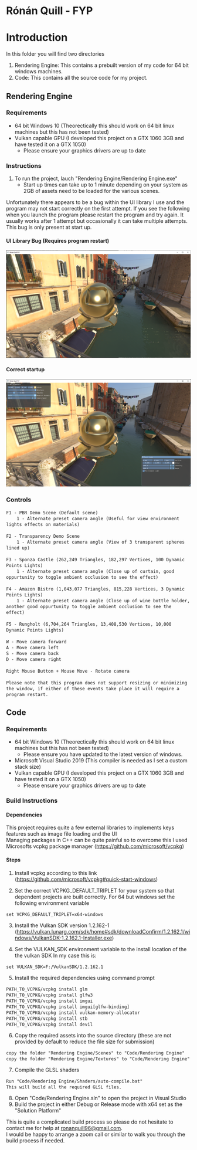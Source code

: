 # Rónán Quill - FYP

# Introduction

In this folder you will find two directories

1) Rendering Engine: This contains a prebuilt version of my code for 64 bit windows machines.  
2) Code: This contains all the source code for my project.

## Rendering Engine

### Requirements

- 64 bit Windows 10 (Theorectically this should work on 64 bit linux machines but this has not been tested)
- Vulkan capable GPU (I developed this project on a GTX 1060 3GB and have tested it on a GTX 1050)
  - Please ensure your graphics drivers are up to date

### Instructions

1) To run the project, lauch "Rendering Engine/Rendering Engine.exe"
    - Start up times can take up to 1 minute depending on your system as 2GB of assets need to be loaded for the various scenes.

Unfortunately there appears to be a bug within the UI library I use and the program may not start correctly on the first attempt.
If you see the following when you launch the program please restart the program and try again. It usually works after 1 attempt but occasionally it can take multiple attempts. This bug is only present at start up.

#### UI Library Bug (Requires program restart)

![Broken ImGUI Example](BrokenImGUIExample.png)

#### Correct startup

![Correct Start Up](CorrectStartUp.png)

### Controls

```
F1 - PBR Demo Scene (Default scene)
    1 - Alternate preset camera angle (Useful for view environment lights effects on materials)

F2 - Transparency Demo Scene
    1 - Alternate preset camera angle (View of 3 transparent spheres lined up)

F3 - Sponza Castle (262,249 Triangles, 182,297 Vertices, 100 Dynamic Points Lights)
    1 - Alternate preset camera angle (Close up of curtain, good oppurtunity to toggle ambient occlusion to see the effect)

F4 - Amazon Bistro (1,043,077 Triangles, 815,228 Vertices, 3 Dynamic Points Lights)
    1 - Alternate preset camera angle (Close up of wine bottle holder, another good oppurtunity to toggle ambient occlusion to see the effect)

F5 - Rungholt (6,704,264 Triangles, 13,408,530 Vertices, 10,000 Dynamic Points Lights)

W - Move camera forward
A - Move camera left
S - Move camera back
D - Move camera right

Right Mouse Button + Mouse Move - Rotate camera

Please note that this program does not support resizing or minimizing the window, if either of these events take place it will require a program restart.
```

## Code

### Requirements

- 64 bit Windows 10 (Theorectically this should work on 64 bit linux machines but this has not been tested)
  - Please ensure you have updated to the latest version of windows.
- Microsoft Visual Studio 2019 (This compiler is needed as I set a custom stack size)
- Vulkan capable GPU (I developed this project on a GTX 1060 3GB and have tested it on a GTX 1050)
  - Please ensure your graphics drivers are up to date

### Build Instructions
#### Dependencies
This project requires quite a few external libraries to implements keys features such as image file loading and the UI  
Managing packages in C++ can be quite painful so to overcome this I used Microsofts vcpkg package manager (https://github.com/microsoft/vcpkg)


#### Steps
1) Install vcpkg according to this link (https://github.com/microsoft/vcpkg#quick-start-windows)

2) Set the correct VCPKG_DEFAULT_TRIPLET for your system so that dependent projects are built correctly.
For 64 but windows set the following environment variable
```
set VCPKG_DEFAULT_TRIPLET=x64-windows
```

3) Install the Vulkan SDK version 1.2.162-1 (https://vulkan.lunarg.com/sdk/home#sdk/downloadConfirm/1.2.162.1/windows/VulkanSDK-1.2.162.1-Installer.exe)

4) Set the VULKAN_SDK environment variable to the install location of the the vulkan SDK
In my case this is:
```
set VULKAN_SDK=F:/VulkanSDK/1.2.162.1
```

5) Install the required dependencies using command prompt
```
PATH_TO_VCPKG/vcpkg install glm
PATH_TO_VCPKG/vcpkg install glfw3
PATH_TO_VCPKG/vcpkg install imgui
PATH_TO_VCPKG/vcpkg install imgui[glfw-binding]
PATH_TO_VCPKG/vcpkg install vulkan-memory-allocator
PATH_TO_VCPKG/vcpkg install stb
PATH_TO_VCPKG/vcpkg install devil
```

6) Copy the required assets into the source directory (these are not provided by default to reduce the file size for submission)
```
copy the folder "Rendering Engine/Scenes" to "Code/Rendering Engine"
copy the folder "Rendering Engine/Textures" to "Code/Rendering Engine"
```

7) Compile the GLSL shaders
```
Run "Code/Rendering Engine/Shaders/auto-compile.bat"
This will build all the required GLSL files.
```

8) Open "Code/Rendering Engine.sln" to open the project in Visual Studio
9) Build the project in either Debug or Release mode with x64 set as the "Solution Platform" 

This is quite a complicated build process so please do not hesitate to contact me for help at ronanquill96@gmail.com.  
I would be happy to arrange a zoom call or similar to walk you through the build process if needed.